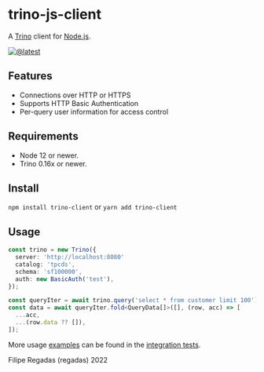 # trino-js-client

A [Trino](https://trino.io) client for [Node.js](https://nodejs.org/).

[![@latest](https://img.shields.io/npm/v/trino-client.svg)](https://www.npmjs.com/package/trino-client)

## Features

- Connections over HTTP or HTTPS
- Supports HTTP Basic Authentication
- Per-query user information for access control

## Requirements

- Node 12 or newer.
- Trino 0.16x or newer.

## Install

`npm install trino-client` or `yarn add trino-client`

## Usage

```typescript
const trino = new Trino({
  server: 'http://localhost:8080'
  catalog: 'tpcds',
  schema: 'sf100000',
  auth: new BasicAuth('test'),
});

const queryIter = await trino.query('select * from customer limit 100');
const data = await queryIter.fold<QueryData[]>([], (row, acc) => [
  ...acc,
  ...(row.data ?? []),
]);
```

More usage [examples](https://github.com/regadas/trino-js-client/blob/main/tests/it/client.spec.ts) can be found in the [integration tests](https://github.com/regadas/trino-js-client/blob/main/tests/it/client.spec.ts).

Filipe Regadas (regadas) 2022
